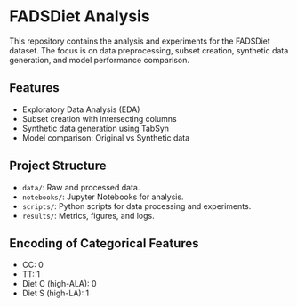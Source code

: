 # FADSDiet Analysis

This repository contains the analysis and experiments for the FADSDiet dataset. The focus is on data preprocessing, subset creation, synthetic data generation, and model performance comparison.

## Features
- Exploratory Data Analysis (EDA)
- Subset creation with intersecting columns
- Synthetic data generation using TabSyn
- Model comparison: Original vs Synthetic data

## Project Structure
- `data/`: Raw and processed data.
- `notebooks/`: Jupyter Notebooks for analysis.
- `scripts/`: Python scripts for data processing and experiments.
- `results/`: Metrics, figures, and logs.

## Encoding of Categorical Features
- CC: 0
- TT: 1
- Diet C (high-ALA): 0 
- Diet S (high-LA): 1 